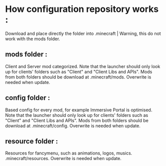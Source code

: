 # How configuration repository works :
  Download and place directly the folder into .minecraft | Warning, this do not work with the mods folder.
## mods folder :
  Client and Server mod categorized.
  Note that the launcher should only look up for clients' folders such as "Client" and "Client Libs and APIs". Mods from both folders should be download at .minecraft/mods. Overwrite is needed when update.
## config folder :
  Based config for every mod, for example Immersive Portal is optimised.
   Note that the launcher should only look up for clients' folders such as "Client" and "Client Libs and APIs". Mods from both folders should be download at .minecraft/config. Overwrite is needed when update.
## resource folder :
  Resources for fancymenu, such as animations, logos, musics.
  .minecraft/resources. Overwrite is needed when update.
